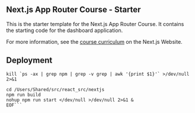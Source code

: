 ## Next.js App Router Course - Starter

This is the starter template for the Next.js App Router Course. It contains the starting code for the dashboard application.

For more information, see the [course curriculum](https://nextjs.org/learn) on the Next.js Website.

## Deployment
``kill `ps -ax | grep npm | grep -v grep | awk '{print $1}'` >/dev/null 2>&1``   
```ssh mini << EOF
cd /Users/Shared/src/react_src/nextjs
npm run build
nohup npm run start </dev/null >/dev/null 2>&1 &
EOF```
